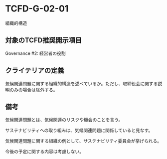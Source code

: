 # TCFD-G-02-01

組織的構造

## 対象のTCFD推奨開示項目

Governance #2: 経営者の役割

## クライテリアの定義

気候関連問題に関する組織的構造を述べているか。ただし、取締役会に関する説明のみの場合は除外する。

## 備考

気候関連問題とは、気候関連のリスクや機会のことを言う。

サステナビリティへの取り組みは、気候関連問題に関係していると見なす。

気候関連問題に関する組織の例として、サステナビリティ委員会が挙げられる。

今後の予定に関する内容は考慮しない。
